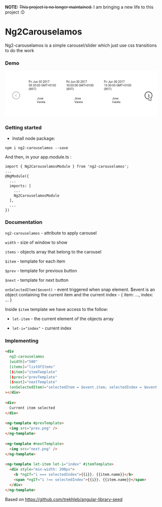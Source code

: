 **NOTE:** ~~This project is no longer maintained.~~ I am bringing a new life to this project :D

# Ng2Carouselamos

Ng2-carouselamos is a simple carousel/slider which just use css transitions to do the work

### Demo
![Demo](2017-06-29_18-02-13.gif)

### Getting started
- Install node package:
```
npm i ng2-carouselamos --save
```

And then, in your app.module.ts :
```
import { Ng2CarouselamosModule } from 'ng2-carouselamos';
...
@NgModule({
  ...
  imports: [
    ...
    Ng2CarouselamosModule
  ],
  ...
})
```

### Documentation
  ```ng2-carouselamos``` - attribute to apply carousel

  ```width``` - size of window to show

  ```items``` - objects array that belong to the carousel

  ```$item``` - template for each item

  ```$prev``` - template for previous button

  ```$next``` - template for next button

  ```onSelectedItem($event)``` - event triggered when snap element. $event is an object containing the current item and the current index - { item: ..., index: ... }


  Inside ```$item``` template we have access to the follow:

  * ```let-item``` - the current element of the objects array

  * ```let-i="index"``` - current index


### Implementing
```html
<div
  ng2-carouselamos
  [width]="500"
  [items]="listOfItems"
  [$item]="itemTemplate"
  [$prev]="prevTemplate"
  [$next]="nextTemplate"
  (onSelectedItem)="selectedItem = $event.item; selectedIndex = $event.index"
></div>

<div>
  Current item selected
</div>

<ng-template #prevTemplate>
  <img src="prev.png" />
</ng-template>

<ng-template #nextTemplate>
  <img src="next.png" />
</ng-template>

<ng-template let-item let-i="index" #itemTemplate>
  <div style="min-width: 200px">
    <b *ngIf="i === selectedIndex">{{i}}. {{item.name}}</b>
    <span *ngIf="i !== selectedIndex">{{i}}. {{item.name}}</span>
  </div>
</ng-template>
```

Based on https://github.com/trekhleb/angular-library-seed

